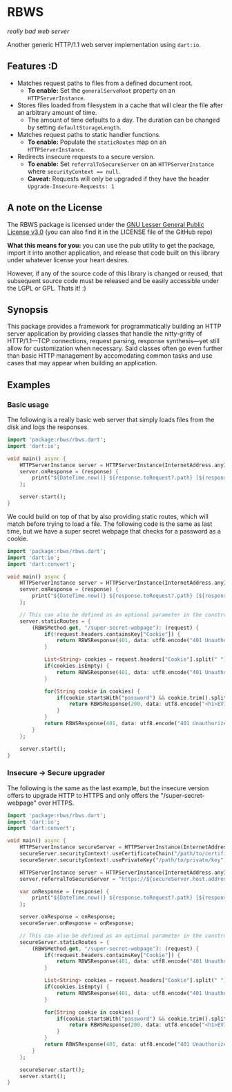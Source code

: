 # RBWS

*really bad web server*

Another generic HTTP/1.1 web server implementation using ```dart:io```.

## Features :D

- Matches request paths to files from a defined document root.
    - **To enable:** Set the ```generalServeRoot``` property on an ```HTTPServerInstance```.
- Stores files loaded from filesystem in a cache that will clear the file after an arbitrary amount of time.
    - The amount of time defaults to a day. The duration can be changed by setting ```defaultStorageLength```.
- Matches request paths to static handler functions.
    - **To enable:** Populate the ```staticRoutes``` map on an ```HTTPServerInstance```.
- Redirects insecure requests to a secure version.
    - **To enable:** Set ```referralToSecureServer``` on an ```HTTPServerInstance``` where ```securityContext == null```.
    - **Caveat:** Requests will only be upgraded if they have the header ```Upgrade-Insecure-Requests: 1```

## A note on the License

The RBWS package is licensed under the [GNU Lesser General Public License v3.0](https://www.gnu.org/licenses/lgpl-3.0.txt) (you can also find it in the LICENSE file of the GitHub repo)

**What this means for you:** you can use the pub utility to get the package, import it into another application, and release that code built on this library under whatever license your heart desires.

However, if any of the source code of this library is changed or reused, that subsequent source code must be released and be easily accessible under the LGPL or GPL. Thats it! :)

## Synopsis

This package provides a framework for programmatically building an HTTP server application by providing classes that handle the nitty-gritty of HTTP/1.1—TCP connections, request parsing, response synthesis—yet still allow for customization when necessary. Said classes often go even further than basic HTTP management by accomodating common tasks and use cases that may appear when building an application.

## Examples

### Basic usage

The following is a really basic web server that simply loads files from the disk and logs the responses.

```dart
import 'package:rbws/rbws.dart';
import 'dart:io';

void main() async {
    HTTPServerInstance server = HTTPServerInstance(InternetAddress.anyIPv4, 80, generalServeRoot: "/path/to/webroot");
    server.onResponse = (response) {
        print("${DateTime.now()} ${response.toRequest?.path} [${response.status}]");
    };

    server.start();
}
```

We could build on top of that by also providing static routes, which will match before trying to load a file.
The following code is the same as last time, but we have a super secret webpage that checks for a password as a cookie.

```dart
import 'package:rbws/rbws.dart';
import 'dart:io';
import 'dart:convert';

void main() async {
    HTTPServerInstance server = HTTPServerInstance(InternetAddress.anyIPv4, 80, generalServeRoot: "/path/to/webroot");
    server.onResponse = (response) {
        print("${DateTime.now()} ${response.toRequest?.path} [${response.status}]");
    };

    // This can also be defined as an optional parameter in the constructor!
    server.staticRoutes = {
        (RBWSMethod.get, "/super-secret-webpage"): (request) {
            if(!request.headers.containsKey["Cookie"]) {
                return RBWSResponse(401, data: utf8.encode("401 Unauthorized"), headers: {"Content-Type": "text/plain"});
            }

            List<String> cookies = request.headers["Cookie"].split(" ");
            if(cookies.isEmpty) {
                return RBWSResponse(401, data: utf8.encode("401 Unauthorized"), headers: {"Content-Type": "text/plain"});
            }

            for(String cookie in cookies) {
                if(cookie.startsWith("password") && cookie.trim().split("=").last == "ImNotTheFBI") {
                    return RBWSResponse(200, data: utf8.encode("<h1>EVIDENCE:</h1><img src='evidence.jpeg' />"), headers: {"Content-Type": "text/html"});
                }
            }
            return RBWSResponse(401, data: utf8.encode("401 Unauthorized"), headers: {"Content-Type": "text/plain"});
        }
    };

    server.start();
}
```

### Insecure -> Secure upgrader

The following is the same as the last example, but the insecure version offers to upgrade HTTP to HTTPS and only offers the "/super-secret-webpage" over HTTPS.

```dart
import 'package:rbws/rbws.dart';
import 'dart:io';
import 'dart:convert';

void main() async {
    HTTPServerInstance secureServer = HTTPServerInstance(InternetAddress.anyIPv4, 443, generalServeRoot: "/path/to/webroot", securityContext: SecurityContext.defaultContext);
    secureServer.securityContext!.useCertificateChain("/path/to/certificate");
    secureServer.securityContext!.usePrivateKey("/path/to/private/key");

    HTTPServerInstance server = HTTPServerInstance(InternetAddress.anyIPv4, 80, generalServeRoot: "/path/to/webroot");  
    server.referralToSecureServer = "https://${secureServer.host.address}:${secureServer.port}"; // This will trigger Upgrade-Insecure-Requests: 1

    var onResponse = (response) {
        print("${DateTime.now()} ${response.toRequest?.path} [${response.status}]");
    };

    server.onResponse = onResponse;
    secureServer.onResponse = onResponse;

    // This can also be defined as an optional parameter in the constructor!
    secureServer.staticRoutes = {
        (RBWSMethod.get, "/super-secret-webpage"): (request) {
            if(!request.headers.containsKey["Cookie"]) {
                return RBWSResponse(401, data: utf8.encode("401 Unauthorized"), headers: {"Content-Type": "text/plain"});
            }

            List<String> cookies = request.headers["Cookie"].split(" ");
            if(cookies.isEmpty) {
                return RBWSResponse(401, data: utf8.encode("401 Unauthorized"), headers: {"Content-Type": "text/plain"});
            }

            for(String cookie in cookies) {
                if(cookie.startsWith("password") && cookie.trim().split("=").last == "ImNotTheFBI") {
                    return RBWSResponse(200, data: utf8.encode("<h1>EVIDENCE:</h1><img src='evidence.jpeg' />"), headers: {"Content-Type": "text/html"});
                }
            }
            return RBWSResponse(401, data: utf8.encode("401 Unauthorized"), headers: {"Content-Type": "text/plain"});
        }
    };

    secureServer.start();
    server.start();
}
```
